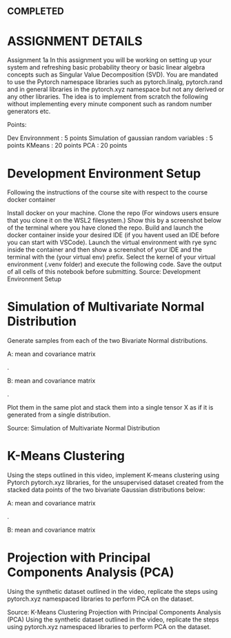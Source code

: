 ## COMPLETED

# ASSIGNMENT DETAILS


Assignment 1a
In this assignment you will be working on setting up your system and refreshing basic probability theory or basic linear algebra concepts such as Singular Value Decomposition (SVD). You are mandated to use the Pytorch namespace libraries such as pytorch.linalg, pytorch.rand and in general libraries in the pytorch.xyz namespace but not any derived or any other libraries. The idea is to implement from scratch the following without implementing every minute component such as random number generators etc.

Points:

Dev Environnment : 5 points
Simulation of gaussian random variables : 5 points
KMeans : 20 points
PCA : 20 points
# Development Environment Setup
Following the instructions of the course site with respect to the course docker container

Install docker on your machine.
Clone the repo (For windows users ensure that you clone it on the WSL2 filesystem.) Show this by a screenshot below of the terminal where you have cloned the repo.
Build and launch the docker container inside your desired IDE (if you havent used an IDE before you can start with VSCode).
Launch the virtual environment with rye sync inside the container and then show a screenshot of your IDE and the terminal with the (your virtual env) prefix.
Select the kernel of your virtual environment (.venv folder) and execute the following code. Save the output of all cells of this notebook before submitting.
Source: Development Environment Setup
# Simulation of Multivariate Normal Distribution
Generate 
 samples from each of the two Bivariate Normal distributions.

A: mean 
 and covariance matrix  
 
.

B: mean 
 and covariance matrix  
 
.

Plot them in the same plot and stack them into a single tensor X as if it is generated from a single distribution.

Source: Simulation of Multivariate Normal Distribution
# K-Means Clustering
Using the steps outlined in this video, implement K-means clustering using Pytorch pytorch.xyz libraries, for the unsupervised dataset created from the stacked 
 data points of the two bivariate Gaussian distributions below:

A: mean 
 and covariance matrix  
 
.

B: mean 
 and covariance matrix  



# Projection with Principal Components Analysis (PCA)
Using the synthetic dataset outlined in the video, replicate the steps using pytorch.xyz namespaced libraries to perform PCA on the dataset.




Source: K-Means Clustering
Projection with Principal Components Analysis (PCA)
Using the synthetic dataset outlined in the video, replicate the steps using pytorch.xyz namespaced libraries to perform PCA on the dataset.
